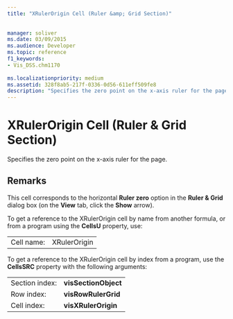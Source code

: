```yaml
---
title: "XRulerOrigin Cell (Ruler &amp; Grid Section)"
 
 
manager: soliver
ms.date: 03/09/2015
ms.audience: Developer
ms.topic: reference
f1_keywords:
- Vis_DSS.chm1170
 
ms.localizationpriority: medium
ms.assetid: 328f8ab5-217f-0336-0d56-611eff509fe8
description: "Specifies the zero point on the x-axis ruler for the page."
---
```


# XRulerOrigin Cell (Ruler &amp; Grid Section)

Specifies the zero point on the x-axis ruler for the page.
  
## Remarks

This cell corresponds to the horizontal **Ruler zero** option in the **Ruler &amp; Grid** dialog box (on the **View** tab, click the **Show** arrow). 
  
To get a reference to the XRulerOrigin cell by name from another formula, or from a program using the **CellsU** property, use: 
  
|||
|:-----|:-----|
|Cell name:  <br/> |XRulerOrigin  <br/> |
   
To get a reference to the XRulerOrigin cell by index from a program, use the **CellsSRC** property with the following arguments: 
  
|||
|:-----|:-----|
|Section index:  <br/> |**visSectionObject** <br/> |
|Row index:  <br/> |**visRowRulerGrid** <br/> |
|Cell index:  <br/> |**visXRulerOrigin** <br/> |
   

